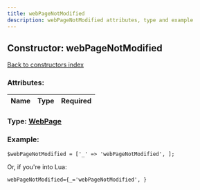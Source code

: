 ```yaml
---
title: webPageNotModified
description: webPageNotModified attributes, type and example
---
```

## Constructor: webPageNotModified  
[Back to constructors index](index.md)



### Attributes:

| Name     |    Type       | Required |
|----------|:-------------:|---------:|



### Type: [WebPage](../types/WebPage.md)


### Example:

```
$webPageNotModified = ['_' => 'webPageNotModified', ];
```  

Or, if you're into Lua:  


```
webPageNotModified={_='webPageNotModified', }

```


